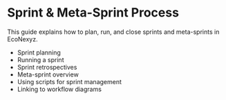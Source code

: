 # Sprint & Meta-Sprint Process

This guide explains how to plan, run, and close sprints and meta-sprints in EcoNexyz.

- Sprint planning
- Running a sprint
- Sprint retrospectives
- Meta-sprint overview
- Using scripts for sprint management
- Linking to workflow diagrams 